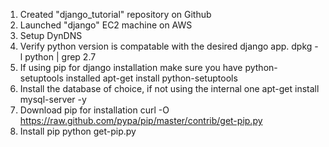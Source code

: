 1. Created "django_tutorial" repository on Github
2. Launched "django" EC2 machine on AWS
3. Setup DynDNS
4. Verify python version is compatable with the desired django app.
    dpkg -l python | grep 2.7
5. If using pip for django installation make sure you have python-setuptools installed
    apt-get install python-setuptools
6. Install the database of choice, if not using the internal one
    apt-get install mysql-server -y 
7. Download pip for installation
    curl -O https://raw.github.com/pypa/pip/master/contrib/get-pip.py
8. Install pip
    python get-pip.py

